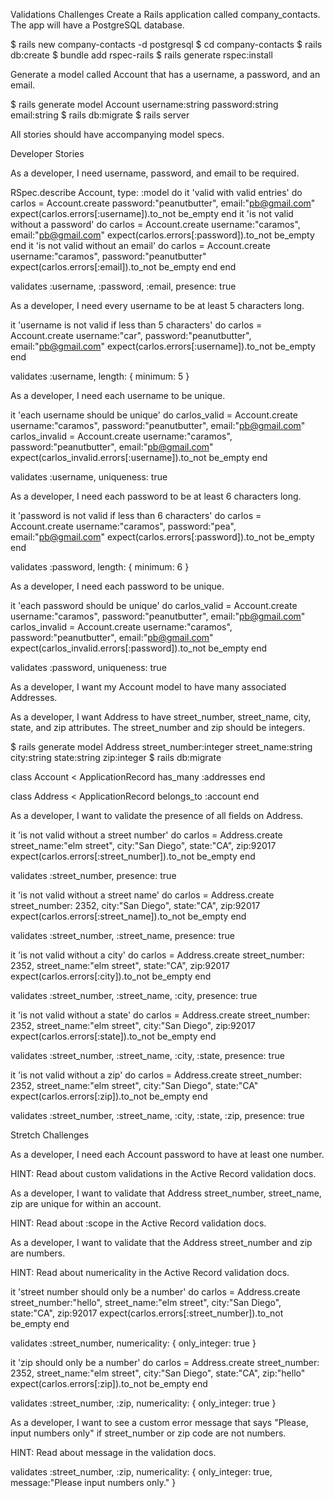 Validations Challenges
Create a Rails application called company_contacts. The app will have a PostgreSQL database.

$ rails new company-contacts -d postgresql
$ cd company-contacts
$ rails db:create
$ bundle add rspec-rails
$ rails generate rspec:install

Generate a model called Account that has a username, a password, and an email.

$ rails generate model Account username:string password:string email:string
$ rails db:migrate
$ rails server

All stories should have accompanying model specs.

Developer Stories

As a developer, I need username, password, and email to be required.

RSpec.describe Account, type: :model do
  it 'valid with valid entries' do
    carlos = Account.create password:"peanutbutter", email:"pb@gmail.com"
    expect(carlos.errors[:username]).to_not be_empty
  end
  it 'is not valid without a password' do
    carlos = Account.create username:"caramos", email:"pb@gmail.com"
    expect(carlos.errors[:password]).to_not be_empty
  end
  it 'is not valid without an email' do
    carlos = Account.create username:"caramos", password:"peanutbutter"
    expect(carlos.errors[:email]).to_not be_empty
  end
end

validates :username, :password, :email, presence: true

As a developer, I need every username to be at least 5 characters long.

it 'username is not valid if less than 5 characters' do
  carlos = Account.create username:"car", password:"peanutbutter", email:"pb@gmail.com"
  expect(carlos.errors[:username]).to_not be_empty
end

validates :username, length: { minimum: 5 }

As a developer, I need each username to be unique.

it 'each username should be unique' do
    carlos_valid = Account.create username:"caramos", password:"peanutbutter", email:"pb@gmail.com"
    carlos_invalid = Account.create username:"caramos", password:"peanutbutter", email:"pb@gmail.com"
    expect(carlos_invalid.errors[:username]).to_not be_empty
end

validates :username, uniqueness: true

As a developer, I need each password to be at least 6 characters long.

it 'password is not valid if less than 6 characters' do
  carlos = Account.create username:"caramos", password:"pea", email:"pb@gmail.com"
  expect(carlos.errors[:password]).to_not be_empty
end

validates :password, length: { minimum: 6 }


As a developer, I need each password to be unique.

it 'each password should be unique' do
    carlos_valid = Account.create username:"caramos", password:"peanutbutter", email:"pb@gmail.com"
    carlos_invalid = Account.create username:"caramos", password:"peanutbutter", email:"pb@gmail.com"
    expect(carlos_invalid.errors[:password]).to_not be_empty
end

validates :password, uniqueness: true


As a developer, I want my Account model to have many associated Addresses.

As a developer, I want Address to have street_number, street_name, city, state, and zip attributes. The street_number and zip should be integers.

$ rails generate model Address street_number:integer street_name:string city:string state:string zip:integer
$ rails db:migrate

class Account < ApplicationRecord
  has_many :addresses
end

class Address < ApplicationRecord
  belongs_to :account
end

As a developer, I want to validate the presence of all fields on Address.

it 'is not valid without a street number' do
    carlos = Address.create street_name:"elm street", city:"San Diego", state:"CA", zip:92017
    expect(carlos.errors[:street_number]).to_not be_empty
end

validates :street_number, presence: true

it 'is not valid without a street name' do
    carlos = Address.create street_number: 2352, city:"San Diego", state:"CA", zip:92017
    expect(carlos.errors[:street_name]).to_not be_empty
end

validates :street_number, :street_name, presence: true

it 'is not valid without a city' do
    carlos = Address.create street_number: 2352, street_name:"elm street", state:"CA", zip:92017
    expect(carlos.errors[:city]).to_not be_empty
end

validates :street_number, :street_name, :city, presence: true

it 'is not valid without a state' do
    carlos = Address.create street_number: 2352, street_name:"elm street", city:"San Diego", zip:92017
    expect(carlos.errors[:state]).to_not be_empty
end

validates :street_number, :street_name, :city, :state, presence: true

it 'is not valid without a zip' do
    carlos = Address.create street_number: 2352, street_name:"elm street", city:"San Diego", state:"CA"
    expect(carlos.errors[:zip]).to_not be_empty
end

validates :street_number, :street_name, :city, :state, :zip, presence: true

Stretch Challenges

As a developer, I need each Account password to have at least one number.

HINT: Read about custom validations in the Active Record validation docs.

As a developer, I want to validate that Address street_number, street_name, zip are unique for within an account.


HINT: Read about :scope in the Active Record validation docs.

As a developer, I want to validate that the Address street_number and zip are numbers.

HINT: Read about numericality in the Active Record validation docs.

it 'street number should only be a number' do
    carlos = Address.create street_number:"hello", street_name:"elm street", city:"San Diego", state:"CA", zip:92017
    expect(carlos.errors[:street_number]).to_not be_empty
end

validates :street_number, numericality: { only_integer: true }

it 'zip should only be a number' do
    carlos = Address.create street_number: 2352, street_name:"elm street", city:"San Diego", state:"CA", zip:"hello"
    expect(carlos.errors[:zip]).to_not be_empty
end

validates :street_number, :zip, numericality: { only_integer: true }

As a developer, I want to see a custom error message that says "Please, input numbers only" if street_number or zip code are not numbers.

HINT: Read about message in the validation docs.

validates :street_number, :zip, numericality: { only_integer: true, message:"Please input numbers only." }
